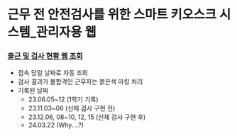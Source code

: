 ﻿# 근무 전 안전검사를 위한 스마트 키오스크 시스템\_관리자용 웹

### [출근 및 검사 현황 웹 조회](https://poloceleste.netlify.app/)

- 접속 당일 날짜로 자동 조회
- 검사 결과가 불합격인 근무자는 붉은색 마킹 처리
- 기록된 날짜
  - 23.06.05~12 (1학기 기록)
  - 23.11.03~06 (신체 검사 구현 전)
  - 23.12.06, 08~10, 12, 15 (신체 검사 구현 후)
  - 24.03.22 (Why....?)
